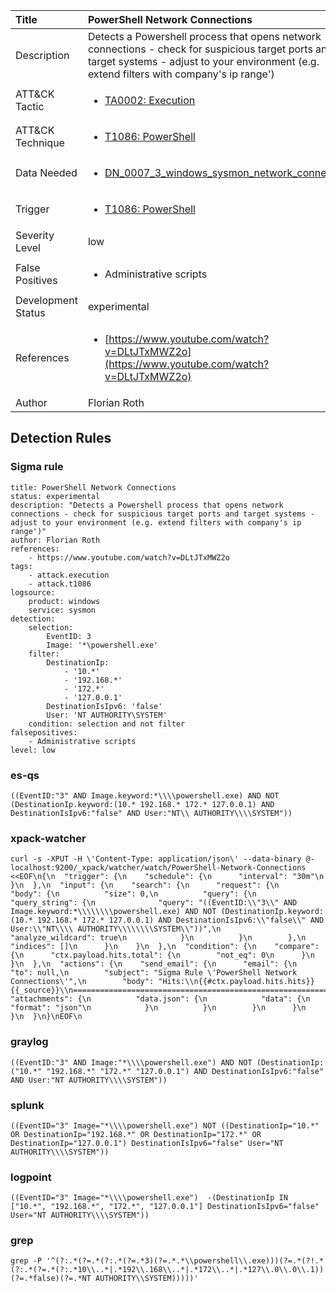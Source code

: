 | Title                | PowerShell Network Connections                                                                                                                                                 |
|:---------------------|:------------------------------------------------------------------------------------------------------------------------------------------------------------|
| Description          | Detects a Powershell process that opens network connections - check for suspicious target ports and target systems - adjust to your environment (e.g. extend filters with company's ip range')                                                                                                                                           |
| ATT&amp;CK Tactic    | <ul><li>[TA0002: Execution](https://attack.mitre.org/tactics/TA0002)</li></ul>  |
| ATT&amp;CK Technique | <ul><li>[T1086: PowerShell](https://attack.mitre.org/techniques/T1086)</li></ul>                             |
| Data Needed          | <ul><li>[DN_0007_3_windows_sysmon_network_connection](../Data_Needed/DN_0007_3_windows_sysmon_network_connection.md)</li></ul>                                                         |
| Trigger              | <ul><li>[T1086: PowerShell](../Triggers/T1086.md)</li></ul>  |
| Severity Level       | low                                                                                                                                                 |
| False Positives      | <ul><li>Administrative scripts</li></ul>                                                                  |
| Development Status   | experimental                                                                                                                                                |
| References           | <ul><li>[https://www.youtube.com/watch?v=DLtJTxMWZ2o](https://www.youtube.com/watch?v=DLtJTxMWZ2o)</li></ul>                                                          |
| Author               | Florian Roth                                                                                                                                                |


## Detection Rules

### Sigma rule

```
title: PowerShell Network Connections
status: experimental
description: "Detects a Powershell process that opens network connections - check for suspicious target ports and target systems - adjust to your environment (e.g. extend filters with company's ip range')"  
author: Florian Roth
references:
    - https://www.youtube.com/watch?v=DLtJTxMWZ2o
tags:
    - attack.execution
    - attack.t1086
logsource:
    product: windows
    service: sysmon
detection:
    selection:
        EventID: 3
        Image: '*\powershell.exe'
    filter:
        DestinationIp: 
            - '10.*'
            - '192.168.*'
            - '172.*'
            - '127.0.0.1'
        DestinationIsIpv6: 'false'
        User: 'NT AUTHORITY\SYSTEM'
    condition: selection and not filter
falsepositives:
    - Administrative scripts
level: low

```




### es-qs
    
```
((EventID:"3" AND Image.keyword:*\\\\powershell.exe) AND NOT (DestinationIp.keyword:(10.* 192.168.* 172.* 127.0.0.1) AND DestinationIsIpv6:"false" AND User:"NT\\ AUTHORITY\\\\SYSTEM"))
```


### xpack-watcher
    
```
curl -s -XPUT -H \'Content-Type: application/json\' --data-binary @- localhost:9200/_xpack/watcher/watch/PowerShell-Network-Connections <<EOF\n{\n  "trigger": {\n    "schedule": {\n      "interval": "30m"\n    }\n  },\n  "input": {\n    "search": {\n      "request": {\n        "body": {\n          "size": 0,\n          "query": {\n            "query_string": {\n              "query": "((EventID:\\"3\\" AND Image.keyword:*\\\\\\\\powershell.exe) AND NOT (DestinationIp.keyword:(10.* 192.168.* 172.* 127.0.0.1) AND DestinationIsIpv6:\\"false\\" AND User:\\"NT\\\\ AUTHORITY\\\\\\\\SYSTEM\\"))",\n              "analyze_wildcard": true\n            }\n          }\n        },\n        "indices": []\n      }\n    }\n  },\n  "condition": {\n    "compare": {\n      "ctx.payload.hits.total": {\n        "not_eq": 0\n      }\n    }\n  },\n  "actions": {\n    "send_email": {\n      "email": {\n        "to": null,\n        "subject": "Sigma Rule \'PowerShell Network Connections\'",\n        "body": "Hits:\\n{{#ctx.payload.hits.hits}}{{_source}}\\n================================================================================\\n{{/ctx.payload.hits.hits}}",\n        "attachments": {\n          "data.json": {\n            "data": {\n              "format": "json"\n            }\n          }\n        }\n      }\n    }\n  }\n}\nEOF\n
```


### graylog
    
```
((EventID:"3" AND Image:"*\\\\powershell.exe") AND NOT (DestinationIp:("10.*" "192.168.*" "172.*" "127.0.0.1") AND DestinationIsIpv6:"false" AND User:"NT AUTHORITY\\\\SYSTEM"))
```


### splunk
    
```
((EventID="3" Image="*\\\\powershell.exe") NOT ((DestinationIp="10.*" OR DestinationIp="192.168.*" OR DestinationIp="172.*" OR DestinationIp="127.0.0.1") DestinationIsIpv6="false" User="NT AUTHORITY\\\\SYSTEM"))
```


### logpoint
    
```
((EventID="3" Image="*\\\\powershell.exe")  -(DestinationIp IN ["10.*", "192.168.*", "172.*", "127.0.0.1"] DestinationIsIpv6="false" User="NT AUTHORITY\\\\SYSTEM"))
```


### grep
    
```
grep -P '^(?:.*(?=.*(?:.*(?=.*3)(?=.*.*\\powershell\\.exe)))(?=.*(?!.*(?:.*(?=.*(?:.*10\\..*|.*192\\.168\\..*|.*172\\..*|.*127\\.0\\.0\\.1))(?=.*false)(?=.*NT AUTHORITY\\SYSTEM)))))'
```


